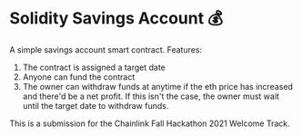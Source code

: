 # Solidity Savings Account 💰

A simple savings account smart contract. Features:

1. The contract is assigned a target date
2. Anyone can fund the contract
3. The owner can withdraw funds at anytime if the eth price has increased and there'd be a net profit. If this isn't the case, the owner must wait until the target date to withdraw funds.

This is a submission for the Chainlink Fall Hackathon 2021 Welcome Track.
